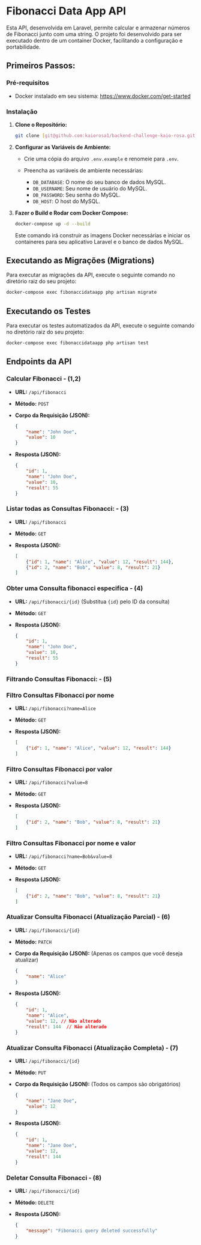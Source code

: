 # Fibonacci Data App API

Esta API, desenvolvida em Laravel, permite calcular e armazenar números de Fibonacci junto com uma string. O projeto foi desenvolvido para ser executado dentro de um container Docker, facilitando a configuração e portabilidade.

## Primeiros Passos:

### Pré-requisitos

- Docker instalado em seu sistema: https://www.docker.com/get-started

### Instalação

1.  **Clone o Repositório:**

    ```bash
    git clone [git@github.com:kaiorosa1/backend-challenge-kaio-rosa.git]
    ```

2.  **Configurar as Variáveis de Ambiente:**

    -   Crie uma cópia do arquivo `.env.example` e renomeie para `.env`.

    -  Preencha as variáveis de ambiente necessárias:

        -   `DB_DATABASE`:  O nome do seu banco de dados MySQL.
        -   `DB_USERNAME`:  Seu nome de usuário do MySQL.
        -   `DB_PASSWORD`: Seu senha do MySQL.
        -   `DB_HOST`: O host do MySQL.

3.  **Fazer o Build e Rodar com Docker Compose:**

    ```bash
    docker-compose up -d --build
    ```

    Este comando irá construir as imagens Docker necessárias e iniciar os containeres para seu aplicativo Laravel e o banco de dados MySQL.

## Executando as Migrações (Migrations)

Para executar as migrações da API, execute o seguinte comando no diretório raiz do seu projeto:

```bash
docker-compose exec fibonaccidataapp php artisan migrate
```

## Executando os Testes

Para executar os testes automatizados da API, execute o seguinte comando no diretório raiz do seu projeto:

```bash
docker-compose exec fibonaccidataapp php artisan test
```

## Endpoints da API

### Calcular Fibonacci - (1,2)

-   **URL:** `/api/fibonacci`
-   **Método:** `POST`
-   **Corpo da Requisição (JSON):**

    ```json
    {
        "name": "John Doe",
        "value": 10
    }
    ```

-   **Resposta (JSON):**

    ```json
    {
        "id": 1,
        "name": "John Doe",
        "value": 10,
        "result": 55
    }
    ```

### Listar todas as Consultas Fibonacci: - (3)

-   **URL:** `/api/fibonacci`
-   **Método:** `GET`
-   **Resposta (JSON):**

    ```json
    [
        {"id": 1, "name": "Alice", "value": 12, "result": 144},
        {"id": 2, "name": "Bob", "value": 8, "result": 21}
    ]
    ```


### Obter uma Consulta  fibonacci especifica - (4)

-   **URL:** `/api/fibonacci/{id}` (Substitua `{id}` pelo ID da consulta)
-   **Método:** `GET`
-   **Resposta (JSON):**

    ```json
    {
        "id": 1,
        "name": "John Doe",
        "value": 10,
        "result": 55
    }
    ```

### Filtrando Consultas Fibonacci: - (5)

### Filtro Consultas Fibonacci por nome

-   **URL:** `/api/fibonacci?name=Alice`
-   **Método:** `GET`
-   **Resposta (JSON):**

    ```json
    [
        {"id": 1, "name": "Alice", "value": 12, "result": 144}
    ]
    ```
    
### Filtro Consultas Fibonacci por valor

-   **URL:** `/api/fibonacci?value=8`
-   **Método:** `GET`
-   **Resposta (JSON):**

    ```json
    [
        {"id": 2, "name": "Bob", "value": 8, "result": 21}
    ]
    ```

###  Filtro Consultas Fibonacci por nome e valor

-   **URL:** `/api/fibonacci?name=Bob&value=8`
-   **Método:** `GET`
-   **Resposta (JSON):**

    ```json
    [
        {"id": 2, "name": "Bob", "value": 8, "result": 21}
    ]
    ```


### Atualizar Consulta Fibonacci (Atualização Parcial) - (6)

-   **URL:** `/api/fibonacci/{id}`
-   **Método:** `PATCH`
-   **Corpo da Requisição (JSON):** (Apenas os campos que você deseja atualizar)

    ```json
    {
        "name": "Alice"
    }
    ```

-   **Resposta (JSON):**

    ```json
    {
        "id": 1,
        "name": "Alice",
        "value": 12, // Não alterado
        "result": 144  // Não alterado
    }
    ```

### Atualizar Consulta Fibonacci (Atualização Completa) - (7)

-   **URL:** `/api/fibonacci/{id}`
-   **Método:** `PUT`
-   **Corpo da Requisição (JSON):** (Todos os campos são obrigatórios)

    ```json
    {
        "name": "Jane Doe",
        "value": 12
    }
    ```

-   **Resposta (JSON):**

    ```json
    {
        "id": 1,
        "name": "Jane Doe",
        "value": 12,
        "result": 144
    }
    ```



### Deletar Consulta Fibonacci - (8)

-   **URL:** `/api/fibonacci/{id}`
-   **Método:** `DELETE`
-   **Resposta (JSON):**

    ```json
    {
        "message": "Fibonacci query deleted successfully"
    }
    ```

